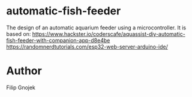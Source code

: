 # automatic-fish-feeder
The design of an automatic aquarium feeder using a microcontroller. It is based on: 
https://www.hackster.io/coderscafe/aquassist-diy-automatic-fish-feeder-with-companion-app-d8e4be
https://randomnerdtutorials.com/esp32-web-server-arduino-ide/

# Author
Filip Gnojek
